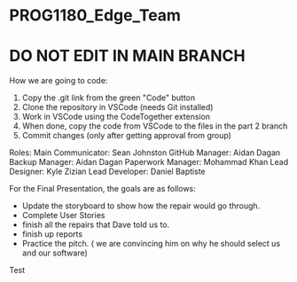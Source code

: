 # PROG1180_Edge_Team
# DO NOT EDIT IN MAIN BRANCH

How we are going to code:
1. Copy the .git link from the green "Code" button
2. Clone the repository in VSCode (needs Git installed)
3. Work in VSCode using the CodeTogether extension
4. When done, copy the code from VSCode to the files in the part 2 branch
5. Commit changes (only after getting approval from group)

Roles:
Main Communicator: Sean Johnston
GitHub Manager: Aidan Dagan
Backup Manager: Aidan Dagan
Paperwork Manager: Mohammad Khan
Lead Designer: Kyle Zizian
Lead Developer: Daniel Baptiste

For the Final Presentation, the goals are as follows:

- Update the storyboard to show how the repair would go through.
- Complete User Stories
- finish all the repairs that Dave told us to.
- finish up reports
- Practice the pitch. ( we are convincing him on why he should select us and our software)

Test